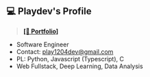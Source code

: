 ## 💻 Playdev's Profile


> **[[📃 Portfolio]](https://bit.ly/3jlFdoc)**


- Software Engineer
- Contact: play1204dev@gmail.com
- PL: Python, Javascript (Typescript), C
- Web Fullstack, Deep Learning, Data Analysis

<!--
**csy1204/csy1204** is a ✨ _special_ ✨ repository because its `README.md` (this file) appears on your GitHub profile.

Here are some ideas to get you started:

- 🔭 I’m currently working on ...
- 🌱 I’m currently learning ...
- 👯 I’m looking to collaborate on ...
- 🤔 I’m looking for help with ...
- 💬 Ask me about ...
- 📫 How to reach me: ...
- 😄 Pronouns: ...
- ⚡ Fun fact: ...
-->
